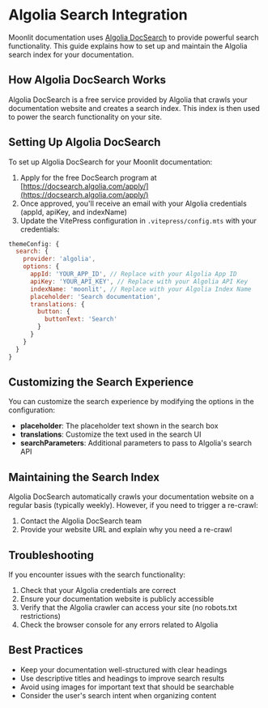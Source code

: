 # Algolia Search Integration

Moonlit documentation uses [Algolia DocSearch](https://docsearch.algolia.com/) to provide powerful search functionality. This guide explains how to set up and maintain the Algolia search index for your documentation.

## How Algolia DocSearch Works

Algolia DocSearch is a free service provided by Algolia that crawls your documentation website and creates a search index. This index is then used to power the search functionality on your site.

## Setting Up Algolia DocSearch

To set up Algolia DocSearch for your Moonlit documentation:

1. Apply for the free DocSearch program at [https://docsearch.algolia.com/apply/](https://docsearch.algolia.com/apply/)
2. Once approved, you'll receive an email with your Algolia credentials (appId, apiKey, and indexName)
3. Update the VitePress configuration in `.vitepress/config.mts` with your credentials:

```js
themeConfig: {
  search: {
    provider: 'algolia',
    options: {
      appId: 'YOUR_APP_ID', // Replace with your Algolia App ID
      apiKey: 'YOUR_API_KEY', // Replace with your Algolia API Key
      indexName: 'moonlit', // Replace with your Algolia Index Name
      placeholder: 'Search documentation',
      translations: {
        button: {
          buttonText: 'Search'
        }
      }
    }
  }
}
```

## Customizing the Search Experience

You can customize the search experience by modifying the options in the configuration:

- **placeholder**: The placeholder text shown in the search box
- **translations**: Customize the text used in the search UI
- **searchParameters**: Additional parameters to pass to Algolia's search API

## Maintaining the Search Index

Algolia DocSearch automatically crawls your documentation website on a regular basis (typically weekly). However, if you need to trigger a re-crawl:

1. Contact the Algolia DocSearch team
2. Provide your website URL and explain why you need a re-crawl

## Troubleshooting

If you encounter issues with the search functionality:

1. Check that your Algolia credentials are correct
2. Ensure your documentation website is publicly accessible
3. Verify that the Algolia crawler can access your site (no robots.txt restrictions)
4. Check the browser console for any errors related to Algolia

## Best Practices

- Keep your documentation well-structured with clear headings
- Use descriptive titles and headings to improve search results
- Avoid using images for important text that should be searchable
- Consider the user's search intent when organizing content